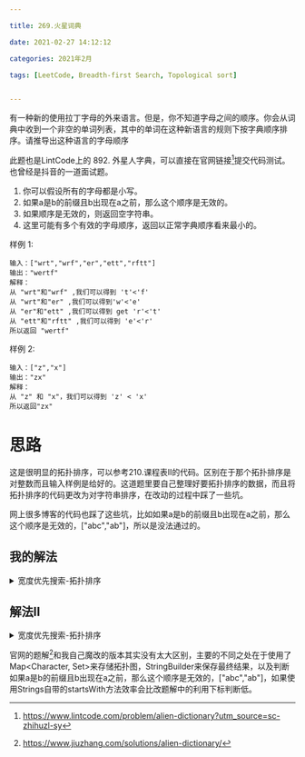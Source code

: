 ```yaml
---

title: 269.火星词典

date: 2021-02-27 14:12:12

categories: 2021年2月

tags: [LeetCode, Breadth-first Search, Topological sort]


---
```


有一种新的使用拉丁字母的外来语言。但是，你不知道字母之间的顺序。你会从词典中收到一个非空的单词列表，其中的单词在这种新语言的规则下按字典顺序排序。请推导出这种语言的字母顺序
 
<!-- more -->

此题也是LintCode上的 892. 外星人字典，可以直接在官网链接[^1]提交代码测试。也曾经是抖音的一道面试题。

1. 你可以假设所有的字母都是小写。
2. 如果a是b的前缀且b出现在a之前，那么这个顺序是无效的。
3. 如果顺序是无效的，则返回空字符串。
4. 这里可能有多个有效的字母顺序，返回以正常字典顺序看来最小的。


样例 1:
    
    输入：["wrt","wrf","er","ett","rftt"]
    输出："wertf"
    解释：
    从 "wrt"和"wrf" ,我们可以得到 't'<'f'
    从 "wrt"和"er" ,我们可以得到'w'<'e'
    从 "er"和"ett" ,我们可以得到 get 'r'<'t'
    从 "ett"和"rftt" ,我们可以得到 'e'<'r'
    所以返回 "wertf"

样例 2:
    
    输入：["z","x"]
    输出："zx"
    解释：
    从 "z" 和 "x"，我们可以得到 'z' < 'x'
    所以返回"zx"
    
# 思路

这是很明显的拓扑排序，可以参考210.课程表II的代码。区别在于那个拓扑排序是对整数而且输入样例是给好的。这道题里要自己整理好要拓扑排序的数据，而且将拓扑排序的代码更改为对字符串排序，在改动的过程中踩了一些坑。

网上很多博客的代码也踩了这些坑，比如如果a是b的前缀且b出现在a之前，那么这个顺序是无效的，["abc","ab"]，所以是没法通过的。

## 我的解法
<details>
    <summary>宽度优先搜索-拓扑排序</summary>

```
public class Solution {
    public static String findOrder(Set<Character> set,Character[][] prerequisites) {
        Map<Character, List<Character>> edges;
        Map<Character,Integer> indeg;
        String res="";

        edges=new HashMap<>();
        indeg=new HashMap<>();
        for(Character[] info: prerequisites){
            List<Character> list = edges.get(info[1]);
            if (Objects.isNull(list)) {
                list = new ArrayList<Character>();
            }
            list.add(info[0]);
            edges.put(info[1], list);
            indeg.put(info[0], indeg.getOrDefault(info[0],0) + 1);
        }
        //这里可能有多个有效的字母顺序，返回以正常字典顺序看来最小的，["z","x","z"]
        //所以使用优先队列
        PriorityQueue<Character> queue=new PriorityQueue<Character>();
        for (Character c: set) {
            if (indeg.getOrDefault(c,0) == 0) {
                queue.offer(c);
            }
        }
        while(!queue.isEmpty()){
            Character u=queue.poll();
            res+=u;
            if (!Objects.isNull(edges.get(u))) {
                for (Character v : edges.get(u)) {
                    indeg.put(v, indeg.getOrDefault(v, 0) - 1);
                    if (indeg.getOrDefault(v, 0) == 0) {
                        queue.offer(v);
                    }
                }
            }
        }

        if (set.size() != res.length()) {
            return "";
        }
        return res;
    }
    /**
     * @param words: a list of words
     * @return: a string which is correct order
     */
    public String alienOrder(String[] words) {
        // Write your code here
        Set<Character> set=new HashSet<>();
        Set<Character[]> lists=new HashSet<>();
        int maxlen=0;
        for (String s : words) {
            maxlen = Math.max(s.length(), maxlen);
        }
        for (int i = 0; i < maxlen; i++) {
            for (int j = 0; j < words.length; j++) {
                Character c;
                if (words[j].length() > i) {
                    c = words[j].charAt(i);
                    set.add(c);
                } else {
                    continue;
                }
                for (int k = j + 1; k < words.length; k++) {
                    Character d;
                    if (words[k].length() > i) {
                        d = words[k].charAt(i);
                        set.add(d);
                        if (d != c && words[j].substring(0,i).equals(words[k].substring(0,i))) {
                            lists.add(new Character[]{d,c});
                        }
                        //如果a是b的前缀且b出现在a之前，那么这个顺序是无效的，["abc","ab"]
                        if (words[j].startsWith(words[k])) {
                            return "";
                        }
                    } else {
                        continue;
                    }
                }
            }
        }
        Character[][] character = new Character[lists.size()][];
        int index = 0;
        for (Character[] c : lists) {
            character[index] = c;
            index++;
        }
        return findOrder(set,character);
    }
}
```
</details>


## 解法II


<details>
    <summary>宽度优先搜索-拓扑排序</summary>

```
class Solution {
    public String alienOrder(String[] words) {
        Map<Character, Set<Character>> graph = constructGraph(words);
        if (graph == null) {
            return "";
        }
        return topologicalSorting(graph);
    }
    
        
    private Map<Character, Set<Character>> constructGraph(String[] words) {
        Map<Character, Set<Character>> graph = new HashMap<>();
        
        // create nodes
        for (int i = 0; i < words.length; i++) {
            for (int j = 0; j < words[i].length(); j++) {
                char c = words[i].charAt(j);
                if (!graph.containsKey(c)) {
                    graph.put(c, new HashSet<Character>());
                }
            }
        }
        
        // create edges
        for (int i = 0; i < words.length - 1; i++) {
            int index = 0;
            while (index < words[i].length() && index < words[i + 1].length()) {
                if (words[i].charAt(index) != words[i + 1].charAt(index)) {
                    graph.get(words[i].charAt(index)).add(words[i + 1].charAt(index));
                    break;
                }
                index++;
            }
            //如果a是b的前缀且b出现在a之前，那么这个顺序是无效的，["abc","ab"]
            if (index == Math.min(words[i].length(), words[i + 1].length())) {
                if (words[i].length() > words[i + 1].length()) {
                    return null;
                }
            }
        }

        return graph;
    }
    
    private Map<Character, Integer> getIndegree(Map<Character, Set<Character>> graph) {
        Map<Character, Integer> indegree = new HashMap<>();
        for (Character u : graph.keySet()) {
            indegree.put(u, 0);
        }
        
        for (Character u : graph.keySet()) {
            for (Character v : graph.get(u)) {
                indegree.put(v, indegree.get(v) + 1);
            }
        }     
        
        return indegree;
    }

    private String topologicalSorting(Map<Character, Set<Character>> graph) {
        // as we should return the topo order with lexicographical order
        // we should use PriorityQueue instead of a FIFO Queue
        Map<Character, Integer> indegree = getIndegree(graph);
        Queue<Character> queue = new PriorityQueue<>();
        
        for (Character u : indegree.keySet()) {
            if (indegree.get(u) == 0) {
                queue.offer(u);
            }
        }
        
        StringBuilder sb = new StringBuilder();
        while (!queue.isEmpty()) {
            Character head = queue.poll();
            sb.append(head);
            for (Character neighbor : graph.get(head)) {
                indegree.put(neighbor, indegree.get(neighbor) - 1);
                if (indegree.get(neighbor) == 0) {
                    queue.offer(neighbor);
                }
            }
        }
        if (sb.length() != indegree.size()) {
            return "";
        }
        return sb.toString();
    }
}
```
</details>


官网的题解[^2]和我自己魔改的版本其实没有太大区别，主要的不同之处在于使用了Map<Character, Set<Character>>来存储拓扑图，StringBuilder来保存最终结果，以及判断如果a是b的前缀且b出现在a之前，那么这个顺序是无效的，["abc","ab"]，如果使用Strings自带的startsWith方法效率会比改题解中的利用下标判断低。

[^1]:https://www.lintcode.com/problem/alien-dictionary?utm_source=sc-zhihuzl-sy

[^2]:https://www.jiuzhang.com/solutions/alien-dictionary/